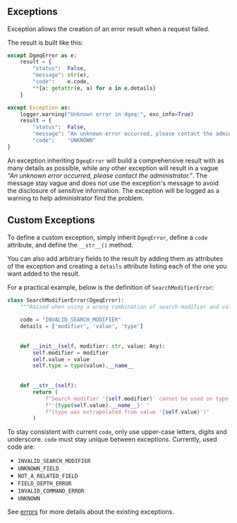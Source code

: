 #

## Exceptions

Exception allows the creation of an error result when a request failed.

The result is built like this:

```python
except DgeqError as e:
    result = {
        "status":  False,
        "message": str(e),
        "code":    e.code,
        **{a: getattr(e, a) for a in e.details}
    }

except Exception as:
    logger.warning("Unknown error in dgeq:", exc_info=True)
    result = {
        "status":  False,
        "message": "An unknown error occurred, please contact the administrator.",
        "code":    "UNKNOWN"
}
```

An exception inheriting `DgeqError` will build a comprehensive result with as many details as
possible, while any other exception will result in a vague *"An unknown error occurred, please
contact the administrator."*. The message stay vague and does not use the exception's message to
avoid the disclosure of sensitive information. The exception will be logged as a warning to help
administrator find the problem.

## Custom Exceptions

To define a custom exception, simply inherit `DgeqError`, define a `code` attribute, and define
the `__str__()` method.

You can also add arbitrary fields to the result by adding them as attributes of the exception and
creating a `details` attribute listing each of the one you want added to the result.

For a practical example, below is the definition of `SearchModifierError`:

```python
class SearchModifierError(DgeqError):
    """Raised when using a wrong combination of search modifier and value."""
    
    code = "INVALID_SEARCH_MODIFIER"
    details = ['modifier', 'value', 'type']
    
    
    def __init__(self, modifier: str, value: Any):
        self.modifier = modifier
        self.value = value
        self.type = type(value).__name__
    
    
    def __str__(self):
        return (
            f"Search modifier '{self.modifier}' cannot be used on type "
            f"'{type(self.value).__name__}' "
            f"(type was extrapolated from value '{self.value}')"
        )
```

To stay consistent with current `code`, only use upper-case letters, digits and underscore. `code`
must stay unique between exceptions. Currently, used code are:

* `INVALID_SEARCH_MODIFIER`
* `UNKNOWN_FIELD`
* `NOT_A_RELATED_FIELD`
* `FIELD_DEPTH_ERROR`
* `INVALID_COMMAND_ERROR`
* `UNKNOWN`

See [errors](errors.md) for more details about the existing exceptions.
